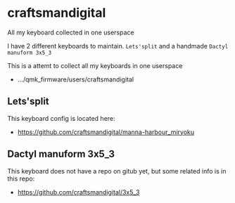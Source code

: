 # craftsmandigital
All my keyboard collected in one userspace

I have 2 different keyboards to maintain. `Lets'split` and a handmade `Dactyl manuform 3x5_3`

This is a attemt to collect all my keyboards in one userspace
- .../qmk_firmware/users/craftsmandigital

## Lets'split
This keyboard config is located here:
- https://github.com/craftsmandigital/manna-harbour_miryoku

## Dactyl manuform 3x5_3
This keyboard does not have a repo on gitub yet, but some related info is in this repo:
- https://github.com/craftsmandigital/3x5_3
